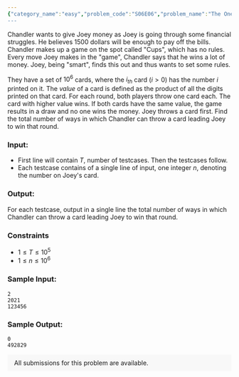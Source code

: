 ```yaml
---
{"category_name":"easy","problem_code":"S06E06","problem_name":"The One On The Last Night","problemComponents":{"constraints":"- $1 \\leq T \\leq 10^3$\n- $1 \\leq N \\leq 10^6$\n- $0 \\leq K \\leq 10^6$","constraintsState":true,"subtasks":"","subtasksState":true,"inputFormat":"- First line will contain $T$, number of testcases. Then the testcases follow.\n- For each test case, given two integer $N$ and $K$, denoting the initial number on Joey\u0027s card and the number of changes Chandler can make.","inputFormatState":true,"outputFormat":"For each testcase, output in a single line the maximum possible value of Joey\u0027s card after making the changes.\n","outputFormatState":true,"sampleTestCases":{"0":{"id":1,"input":"3\n1 5\n2221 3\n123456 0","output":"6\n36\n720","explanation":"**Test case 1**: Chandler can increase the digit $1$ five times to make the final number on card $6$.\n\n**Test case 2**: Chandler can increase the first digit of the given number once and the last digit twice. After making these changes, the final number on the card would be $3223$, whose value is equal to $36$. There are other ways to make changes on the printed number which may lead to one of the following numbers being the resulting number on card : $2233$, $2323$, $2332$, $3232$, $3322$; note that all these numbers have their values equal to $36$ as well.","isDeleted":false}}},"video_editorial_url":"","languages_supported":{"0":"CPP14","1":"C","2":"JAVA","3":"PYTH 3.6","4":"CPP17","5":"PYTH","6":"PYP3","7":"CS2","8":"ADA","9":"PYPY","10":"TEXT","11":"PAS fpc","12":"NODEJS","13":"RUBY","14":"PHP","15":"GO","16":"HASK","17":"TCL","18":"PERL","19":"SCALA","20":"LUA","21":"kotlin","22":"BASH","23":"JS","24":"LISP sbcl","25":"rust","26":"PAS gpc","27":"BF","28":"CLOJ","29":"R","30":"D","31":"CAML","32":"FORT","33":"ASM","34":"swift","35":"FS","36":"WSPC","37":"LISP clisp","38":"SQL","39":"SCM guile","40":"PERL6","41":"ERL","42":"CLPS","43":"ICK","44":"NICE","45":"PRLG","46":"ICON","47":"COB","48":"SCM chicken","49":"PIKE","50":"SCM qobi","51":"ST","52":"SQLQ","53":"NEM"},"max_timelimit":0.5,"source_sizelimit":50000,"problem_author":"notsoloud","problem_tester":"","date_added":"14-06-2021","tags":{"0":"four2021","1":"notsoloud","2":"simple"},"problem_difficulty_level":"Unavailable","best_tag":"","editorial_url":"https://discuss.codechef.com/problems/S06E06","time":{"view_start_date":1638207000,"submit_start_date":1638207000,"visible_start_date":1638207000,"end_date":1735669800},"is_direct_submittable":false,"problemDiscussURL":"https://discuss.codechef.com/search?q=S06E06","is_proctored":false,"visitedContests":{},"layout":"problem"}
---
```

Chandler wants to give Joey money as Joey is going through some financial struggles. He believes 1500 dollars will be enough to pay off the bills. Chandler makes up a game on the spot called "Cups", which has no rules. Every move Joey makes in the "game", Chandler says that he wins a lot of money. Joey, being "smart", finds this out and thus wants to set some rules. 

They have a set of $10^6$ cards, where the $i_{th}$ card ($i>0$) has the number $i$ printed on it. The *value* of a card is defined as the product of all the digits printed on that card. 
For each round, both players throw one card each. The card with higher value wins. If both cards have the same value, the game results in a draw and no one wins the money. 
Joey throws a card first. Find the total number of ways in which Chandler can throw a card leading Joey to win that round.

### Input:

- First line will contain $T$, number of testcases. Then the testcases follow.
- Each testcase contains of a single line of input, one integer $n$, denoting the number on Joey's card.

### Output:
For each testcase, output in a single line the total number of ways in which Chandler can throw a card leading Joey to win that round.

### Constraints
- $1 \leq T \leq 10^5$
- $1 \leq n \leq 10^6$

### Sample Input:
	2
	2021
	123456

### Sample Output:
	0
	492829

<aside style='background: #f8f8f8;padding: 10px 15px;'><div>All submissions for this problem are available.</div></aside>